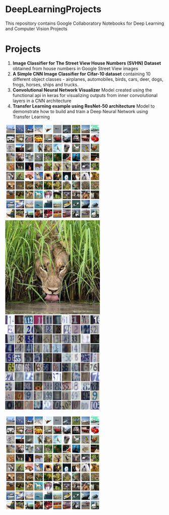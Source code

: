 # DeepLearningProjects
This repository contains Google Collaboratory Notebooks for Deep Learning and Computer Vision Projects

# Projects
1. **Image Classifier for The Street View House Numbers (SVHN) Dataset** obtained from house numbers in Google Street View images
2. **A Simple CNN Image Classifier for Cifar-10 dataset** containing 10 different object classes - airplanes, automobiles, birds, cars, deer, dogs, frogs, horses, ships and trucks. 
3. **Convolutional Neural Network Visualizer** Model created using the functional api in keras for visualizing outputs from inner convolutional layers in a CNN architecture 
4. **Transfer Learning example using ResNet-50 architecture** Model to demonstrate how to build and train a Deep Neural Network using Transfer Learning

<a href="CIFAR10_Image_Classifier/"> <img src="misc/cifar10_img.png" alt="drawing" width="300"/> </a>  <a href="ConvolutionalNeuralNetworkVisualizer/"> <img src="misc/cool_cat.jpg" alt="drawing" width="300"/> </a>  <a href="StreetViewHouseNumbers_Classifier/"> <img src="misc/SVHN_Overview_Image.png" alt="drawing" width="300"/> </a>
  
<a href="TransferLearningResnet/"> <img src="misc/transfer_learning_resnet.png" alt="drawing" width="300"/> </a>
  
 
